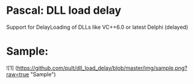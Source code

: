 # Pascal: DLL load delay
Support for DelayLoading of DLLs like VC++6.0 or latest Delphi (delayed)

# Sample:

![1] (https://github.com/pult/dll_load_delay/blob/master/img/sample.png?raw=true "Sample")
